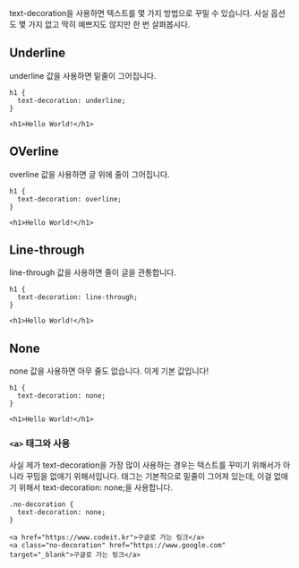 text-decoration을 사용하면 텍스트를 몇 가지 방법으로 꾸밀 수 있습니다. 사실 옵션도 몇 가지 없고 딱히 예쁘지도 않지만 한 번 살펴봅시다.

## Underline
underline 값을 사용하면 밑줄이 그어집니다.

```
h1 {
  text-decoration: underline;
}
```
```
<h1>Hello World!</h1>
```

## OVerline
overline 값을 사용하면 글 위에 줄이 그어집니다.
```
h1 {
  text-decoration: overline;
}
```
```
<h1>Hello World!</h1>
```
## Line-through
line-through 값을 사용하면 줄이 글을 관통합니다.
```
h1 {
  text-decoration: line-through;
}
```
```
<h1>Hello World!</h1>
```
## None
none 값을 사용하면 아무 줄도 없습니다. 이게 기본 값입니다!
```
h1 {
  text-decoration: none;
}
```
```
<h1>Hello World!</h1>
```
### `<a>` 태그와 사용

사실 제가 text-decoration을 가장 많이 사용하는 경우는 텍스트를 꾸미기 위해서가 아니라 꾸밈을 없애기 위해서입니다. <a> 태그는 기본적으로 밑줄이 그어져 있는데, 이걸 없애기 위해서 text-decoration: none;을 사용합니다.
```
.no-decoration {
  text-decoration: none;
}
```
```
<a href="https://www.codeit.kr">구글로 가는 링크</a>
<a class="no-decoration" href="https://www.google.com" target="_blank">구글로 가는 링크</a>
```